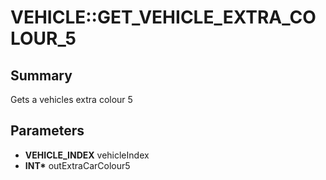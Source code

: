 # VEHICLE::GET_VEHICLE_EXTRA_COLOUR_5

## Summary
Gets a vehicles extra colour 5

## Parameters
* **VEHICLE_INDEX** vehicleIndex
* **INT\*** outExtraCarColour5
